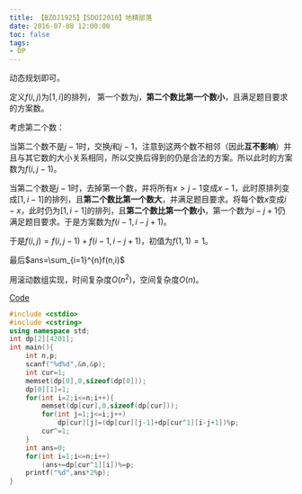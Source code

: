 ```yaml
---
title: 【BZOJ1925】【SDOI2010】地精部落
date: 2016-07-08 12:00:00
toc: false
tags:
- DP
---
```


动态规划即可。

<!-- more -->

定义$f(i,j)$为$[1,i]$的排列， 第一个数为$j$，**第二个数比第一个数小**，且满足题目要求的方案数。

考虑第二个数：

当第二个数不是$j-1$时，交换$j$和$j-1$，注意到这两个数不相邻（因此**互不影响**）并且与其它数的大小关系相同，所以交换后得到的仍是合法的方案。所以此时的方案数为$f(i,j-1)$。

当第二个数是$j-1$时，去掉第一个数，并将所有$x>j-1$变成$x-1$，此时原排列变成$[1,i-1]$的排列，且**第二个数比第一个数大**，并满足题目要求。将每个数$x$变成$i-x$，此时仍为$[1,i-1]$的排列，且**第二个数比第一个数小**，第一个数为$i-j+1$仍满足题目要求。于是方案数为$f(i-1,i-j+1)$。

于是$f(i,j)=f(i,j-1)+f(i-1,i-j+1)$，初值为$f(1,1)=1$。

最后$ans=\sum_{i=1}^{n}f(n,i)$

用滚动数组实现，时间复杂度$O(n^2)$，空间复杂度$O(n)$。

[Code](https://github.com/q234rty/OJ-Codes/blob/master/BZOJ/1925.cpp)

```cpp
#include <cstdio>
#include <cstring>
using namespace std;
int dp[2][4201];
int main(){
    int n,p;
    scanf("%d%d",&n,&p);
    int cur=1;
    memset(dp[0],0,sizeof(dp[0]));
    dp[0][1]=1;
    for(int i=2;i<=n;i++){
        memset(dp[cur],0,sizeof(dp[cur]));
        for(int j=1;j<=i;j++)
            dp[cur][j]=(dp[cur][j-1]+dp[cur^1][i-j+1])%p;
        cur^=1;
    }
    int ans=0;
    for(int i=1;i<=n;i++)
        (ans+=dp[cur^1][i])%=p;
    printf("%d",ans*2%p);
}
```











